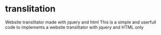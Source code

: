 # translitation
Website translitator made with jquery and html
This is a simple and userfull code to implements a website translitator with jquery and HTML only
